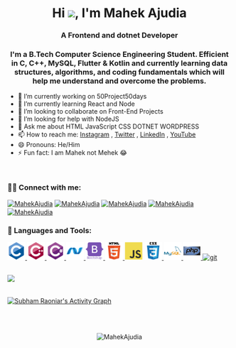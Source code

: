 <h1 align="center">Hi <img src="https://raw.githubusercontent.com/MartinHeinz/MartinHeinz/master/wave.gif" width="30px">, I'm Mahek Ajudia</h1>
<h3 align="center">A Frontend and dotnet Developer</h3>
<h3 align="center">I'm a B.Tech Computer Science Engineering Student. Efficient in C, C++, MySQL, Flutter & Kotlin and currently learning data structures, algorithms, and coding fundamentals which will help me understand and overcome the problems.</h3>

- 🔭 I’m currently working on 50Project50days
- 🌱 I’m currently learning React and Node
- 👯 I’m looking to collaborate on Front-End Projects
- 🤔 I’m looking for help with NodeJS
- 💬 Ask me about HTML JavaScript CSS DOTNET WORDPRESS 
- 📫 How to reach me: [Instagram](https://www.instagram.com/mahekajudia) , [Twitter](https://www.twitter.com/MahekAjudia) , [LinkedIn](https://www.linkedin.com/in/mahek-ajudia-361185197/) , [YouTube](https://www.youtube.com/c/MahekAjudia)
- 😄 Pronouns: He/Him
- ⚡ Fun fact: I am Mahek not Mehek 😂

<br>
<h3 align="left"> 👨‍🎓 Connect with me:</h3>
<p align="left">
<a href="https://twitter.com/MahekAjudia" target="blank"><img align="center" src="https://raw.githubusercontent.com/rahuldkjain/github-profile-readme-generator/master/src/images/icons/Social/twitter.svg" alt="MahekAjudia" height="30" width="40" /></a>
<a href="https://linkedin.com/in/MahekAjudia" target="blank"><img align="center" src="https://raw.githubusercontent.com/rahuldkjain/github-profile-readme-generator/master/src/images/icons/Social/linked-in-alt.svg" alt="MahekAjudia" height="30" width="40" /></a>
<a href="https://instagram.com/MahekAjudia" target="blank"><img align="center" src="https://raw.githubusercontent.com/rahuldkjain/github-profile-readme-generator/master/src/images/icons/Social/instagram.svg" alt="MahekAjudia" height="30" width="40" /></a>
  <a href="https://www.youtube.com/mahekajudia" target="blank"><img align="center" src="https://github.com/rahuldkjain/github-profile-readme-generator/blob/master/src/images/icons/Social/youtube.svg" alt="MahekAjudia" height="30" width="40" /></a>
<a href="https://www.leetcode.com/MahekAjudia" target="blank"><img align="center" src="https://raw.githubusercontent.com/rahuldkjain/github-profile-readme-generator/master/src/images/icons/Social/leet-code.svg" alt="MahekAjudia" height="30" width="40" /></a>
</p>

<h3 align="left"> 🚀 Languages and Tools:</h3>
<p align="left"> 
            <a href="https://www.cprogramming.com/" target="_blank" rel="noreferrer"> <img       src="https://raw.githubusercontent.com/devicons/devicon/master/icons/c/c-original.svg" alt="c" width="40" height="40" /> </a> 
            <a href="https://www.w3schools.com/cpp/" target="_blank" rel="noreferrer"> <img src="https://raw.githubusercontent.com/devicons/devicon/master/icons/cplusplus/cplusplus-original.svg" alt="cplusplus" width="40" height="40" /> </a> 
            <a href="https://www.c-sharpcorner.com/csharp-tutorials" target="_blank" rel="noreferrer"> <img src="https://github.com/devicons/devicon/blob/master/icons/csharp/csharp-original.svg" alt="c" width="40" height="40" /> </a>
            <a href="https://dotnet.microsoft.com/en-us/" target="_blank" rel="noreferrer"> <img src="https://github.com/devicons/devicon/blob/master/icons/dot-net/dot-net-original.svg" alt="c" width="40" height="40" /> </a>
            <a href="https://getbootstrap.com" target="_blank" rel="noreferrer"> <img src="https://raw.githubusercontent.com/devicons/devicon/master/icons/bootstrap/bootstrap-plain-wordmark.svg" alt="bootstrap" width="40" height="40" /> </a> 
            <a href="https://www.w3.org/html/" target="_blank" rel="noreferrer"> <img src="https://raw.githubusercontent.com/devicons/devicon/master/icons/html5/html5-original-wordmark.svg" alt="html5" width="40" height="40" /> </a>
            <a href="https://developer.mozilla.org/en-US/docs/Web/JavaScript" target="_blank" rel="noreferrer"> <img src="https://raw.githubusercontent.com/devicons/devicon/master/icons/javascript/javascript-original.svg" alt="javascript" width="40" height="40" /></a> 
            <a href="https://www.w3schools.com/css/" target="_blank"rel="noreferrer"> <img src="https://raw.githubusercontent.com/devicons/devicon/master/icons/css3/css3-original-wordmark.svg" alt="css3" width="40" height="40" /> </a>
            <a href="https://www.mysql.com/" target="_blank" rel="noreferrer"> <img src="https://raw.githubusercontent.com/devicons/devicon/master/icons/mysql/mysql-original-wordmark.svg" alt="mysql" width="40" height="40" /> </a> 
            <a href="https://www.php.net" target="_blank" rel="noreferrer"> <img src="https://raw.githubusercontent.com/devicons/devicon/master/icons/php/php-original.svg" alt="php" width="40" height="40" /> </a> 
            <a href="https://git-scm.com/" target="_blank" rel="noreferrer"> <img src="https://www.vectorlogo.zone/logos/git-scm/git-scm-icon.svg" alt="git" width="40" height="40" /> </a>
           
</p>

<br/>
<img src="https://github-readme-stats.vercel.app/api?username=mahekajudia&&show_icons=true&title_color=ffffff&icon_color=bb2acf&text_color=daf7dc&bg_color=52BE80">

<br/>
<br/>

<a href="https://github.com/mahekajudia/github-readme-activity-graph"><img alt="Subham Raoniar's Activity Graph" src="https://activity-graph.herokuapp.com/graph?username=mahekajudia&bg_color=0D1117&color=5BCDEC&line=5BCDEC&point=FFFFFF&hide_border=true" /></a>

<br/>
<br/>
<p align="center"><img align="center" src="https://github-readme-streak-stats.herokuapp.com/?user=MahekAjudia&" alt="MahekAjudia" /></p>
